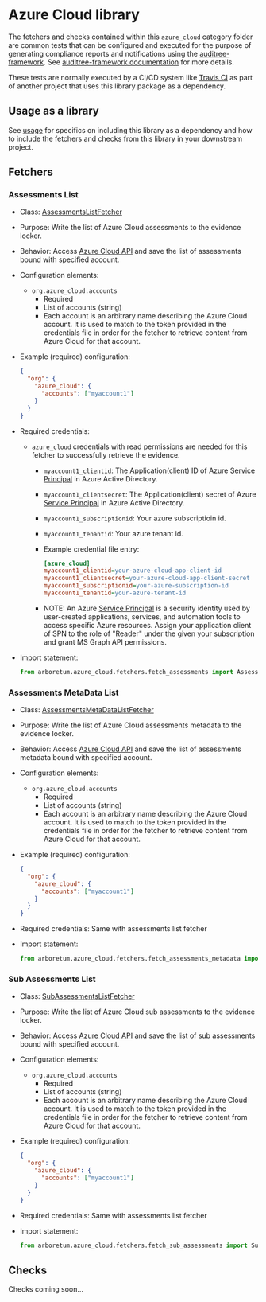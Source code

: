 # Azure Cloud library

The fetchers and checks contained within this `azure_cloud` category folder are
common tests that can be configured and executed for the purpose of generating
compliance reports and notifications using the [auditree-framework][auditree-framework].
See [auditree-framework documentation][auditree-framework documentation] for more details.

These tests are normally executed by a CI/CD system like
[Travis CI](https://travis-ci.com/) as part of another project that uses this
library package as a dependency.

## Usage as a library

See [usage][usage] for specifics on including this library as a dependency and how
to include the fetchers and checks from this library in your downstream project.

## Fetchers

### Assessments List

* Class: [AssessmentsListFetcher][fetch-assessments]
* Purpose: Write the list of Azure Cloud assessments to the evidence locker.
* Behavior: Access [Azure Cloud API][azure-cloud-api-assessments] and save the list of assessments bound with specified account.
* Configuration elements:
  * `org.azure_cloud.accounts`
    * Required
    * List of accounts (string)
    * Each account is an arbitrary name describing the Azure Cloud account. It is used to match to the token provided in the
      credentials file in order for the fetcher to retrieve content from Azure Cloud for that account.
* Example (required) configuration:

  ```json
  {
    "org": {
      "azure_cloud": {
        "accounts": ["myaccount1"]
      }
    }
  }
  ```

* Required credentials:
  * `azure_cloud` credentials with read permissions are needed for this fetcher to successfully retrieve the evidence.
    * `myaccount1_clientid`: The Application(client) ID of Azure [Service Principal][SPN] in Azure Active Directory.
    * `myaccount1_clientsecret`: The Application(client) secret of Azure [Service Principal][SPN] in Azure Active Directory.
    * `myaccount1_subscriptionid`: Your azure subscriptioin id.
    * `myaccount1_tenantid`: Your azure tenant id.
    * Example credential file entry:

      ```ini
      [azure_cloud]
      myaccount1_clientid=your-azure-cloud-app-client-id
      myaccount1_clientsecret=your-azure-cloud-app-client-secret
      myaccount1_subscriptionid=your-azure-subscription-id
      myaccount1_tenantid=your-azure-tenant-id
      ```

    * NOTE: An Azure [Service Principal][SPN] is a security identity used by user-created applications, services, and automation tools to access specific Azure resources. Assign your application client of SPN to the role of "Reader" under the given your subscription and grant MS Graph API permissions.

* Import statement:

   ```python
   from arboretum.azure_cloud.fetchers.fetch_assessments import AssessmentsListFetcher
   ```

### Assessments MetaData List

* Class: [AssessmentsMetaDataListFetcher][fetch-assessments-metadata]
* Purpose: Write the list of Azure Cloud assessments metadata to the evidence locker.
* Behavior: Access [Azure Cloud API][azure-cloud-api-assessments-metadata] and save the list of assessments metadata bound with specified account.
* Configuration elements:
  * `org.azure_cloud.accounts`
    * Required
    * List of accounts (string)
    * Each account is an arbitrary name describing the Azure Cloud account. It is used to match to the token provided in the
      credentials file in order for the fetcher to retrieve content from Azure Cloud for that account.
* Example (required) configuration:

  ```json
  {
    "org": {
      "azure_cloud": {
        "accounts": ["myaccount1"]
      }
    }
  }
  ```

* Required credentials: Same with assessments list fetcher

* Import statement:

   ```python
   from arboretum.azure_cloud.fetchers.fetch_assessments_metadata import AssessmentsMetaDataListFetcher
   ```

### Sub Assessments List

* Class: [SubAssessmentsListFetcher][fetch-sub-assessments]
* Purpose: Write the list of Azure Cloud sub assessments to the evidence locker.
* Behavior: Access [Azure Cloud API][azure-cloud-api-sub-assessments] and save the list of sub assessments bound with specified account.
* Configuration elements:
  * `org.azure_cloud.accounts`
    * Required
    * List of accounts (string)
    * Each account is an arbitrary name describing the Azure Cloud account. It is used to match to the token provided in the
      credentials file in order for the fetcher to retrieve content from Azure Cloud for that account.
* Example (required) configuration:

  ```json
  {
    "org": {
      "azure_cloud": {
        "accounts": ["myaccount1"]
      }
    }
  }
  ```

* Required credentials: Same with assessments list fetcher

* Import statement:

   ```python
   from arboretum.azure_cloud.fetchers.fetch_sub_assessments import SubAssessmentsListFetcher
   ```

## Checks

Checks coming soon...

[auditree-framework]: https://github.com/ComplianceAsCode/auditree-framework
[auditree-framework documentation]: https://complianceascode.github.io/auditree-framework/
[usage]: https://github.com/ComplianceAsCode/auditree-arboretum#usage
[azure-cloud-api-assessments]: https://docs.microsoft.com/en-us/rest/api/securitycenter/assessments
[azure-cloud-api-sub-assessments]: https://docs.microsoft.com/en-us/rest/api/securitycenter/sub-assessments
[azure-cloud-api-assessments-metadata]: https://docs.microsoft.com/en-us/rest/api/securitycenter/assessments-metadata
[fetch-assessments]: https://github.com/ComplianceAsCode/auditree-arboretum/blob/main/arboretum/azure_cloud/fetchers/fetch_assessments.py
[fetch-sub-assessments]: https://github.com/ComplianceAsCode/auditree-arboretum/blob/main/arboretum/azure_cloud/fetchers/fetch_sub_assessments.py
[fetch-assessments-metadata]: https://github.com/ComplianceAsCode/auditree-arboretum/blob/main/arboretum/azure_cloud/fetchers/fetch_assessments_metadata.py
[SPN]: https://docs.microsoft.com/en-us/azure/active-directory/develop/howto-create-service-principal-portal
